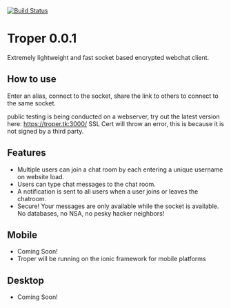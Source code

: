 [![Build Status](https://travis-ci.org/bretth18/troper0.0.1.svg)](https://travis-ci.org/bretth18/troper0.0.1)
# Troper 0.0.1

Extremely lightweight and fast socket based encrypted webchat client.

## How to use

Enter an alias, connect to the socket, share the link to others to connect to the same socket.

public testing is being conducted on a webserver,
try out the latest version here: https://troper.tk:3000/
SSL Cert will throw an error, this is because it is not signed by a third party.



## Features

- Multiple users can join a chat room by each entering a unique username
on website load.
- Users can type chat messages to the chat room.
- A notification is sent to all users when a user joins or leaves
the chatroom.
- Secure! Your messages are only available while the socket is available. No databases, no NSA, no pesky hacker neighbors!

## Mobile
- Coming Soon!
- Troper will be running on the ionic framework for mobile platforms

## Desktop
- Coming Soon!
